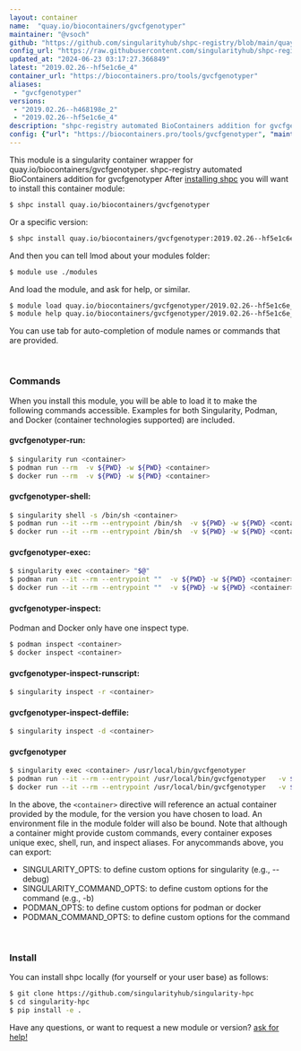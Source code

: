 ```yaml
---
layout: container
name:  "quay.io/biocontainers/gvcfgenotyper"
maintainer: "@vsoch"
github: "https://github.com/singularityhub/shpc-registry/blob/main/quay.io/biocontainers/gvcfgenotyper/container.yaml"
config_url: "https://raw.githubusercontent.com/singularityhub/shpc-registry/main/quay.io/biocontainers/gvcfgenotyper/container.yaml"
updated_at: "2024-06-23 03:17:27.366849"
latest: "2019.02.26--hf5e1c6e_4"
container_url: "https://biocontainers.pro/tools/gvcfgenotyper"
aliases:
 - "gvcfgenotyper"
versions:
 - "2019.02.26--h468198e_2"
 - "2019.02.26--hf5e1c6e_4"
description: "shpc-registry automated BioContainers addition for gvcfgenotyper"
config: {"url": "https://biocontainers.pro/tools/gvcfgenotyper", "maintainer": "@vsoch", "description": "shpc-registry automated BioContainers addition for gvcfgenotyper", "latest": {"2019.02.26--hf5e1c6e_4": "sha256:9b06ad6a58211d2d6d8b1c0d2732baf6892c29cbb00339f8aad6b48320f9a7eb"}, "tags": {"2019.02.26--h468198e_2": "sha256:bfaf411ececc4f25e50939ba22c9cf4a2d12f1e612356333903af1694268c8ae", "2019.02.26--hf5e1c6e_4": "sha256:9b06ad6a58211d2d6d8b1c0d2732baf6892c29cbb00339f8aad6b48320f9a7eb"}, "docker": "quay.io/biocontainers/gvcfgenotyper", "aliases": {"gvcfgenotyper": "/usr/local/bin/gvcfgenotyper"}}
---
```


This module is a singularity container wrapper for quay.io/biocontainers/gvcfgenotyper.
shpc-registry automated BioContainers addition for gvcfgenotyper
After [installing shpc](#install) you will want to install this container module:


```bash
$ shpc install quay.io/biocontainers/gvcfgenotyper
```

Or a specific version:

```bash
$ shpc install quay.io/biocontainers/gvcfgenotyper:2019.02.26--hf5e1c6e_4
```

And then you can tell lmod about your modules folder:

```bash
$ module use ./modules
```

And load the module, and ask for help, or similar.

```bash
$ module load quay.io/biocontainers/gvcfgenotyper/2019.02.26--hf5e1c6e_4
$ module help quay.io/biocontainers/gvcfgenotyper/2019.02.26--hf5e1c6e_4
```

You can use tab for auto-completion of module names or commands that are provided.

<br>

### Commands

When you install this module, you will be able to load it to make the following commands accessible.
Examples for both Singularity, Podman, and Docker (container technologies supported) are included.

#### gvcfgenotyper-run:

```bash
$ singularity run <container>
$ podman run --rm  -v ${PWD} -w ${PWD} <container>
$ docker run --rm  -v ${PWD} -w ${PWD} <container>
```

#### gvcfgenotyper-shell:

```bash
$ singularity shell -s /bin/sh <container>
$ podman run --it --rm --entrypoint /bin/sh  -v ${PWD} -w ${PWD} <container>
$ docker run --it --rm --entrypoint /bin/sh  -v ${PWD} -w ${PWD} <container>
```

#### gvcfgenotyper-exec:

```bash
$ singularity exec <container> "$@"
$ podman run --it --rm --entrypoint ""  -v ${PWD} -w ${PWD} <container> "$@"
$ docker run --it --rm --entrypoint ""  -v ${PWD} -w ${PWD} <container> "$@"
```

#### gvcfgenotyper-inspect:

Podman and Docker only have one inspect type.

```bash
$ podman inspect <container>
$ docker inspect <container>
```

#### gvcfgenotyper-inspect-runscript:

```bash
$ singularity inspect -r <container>
```

#### gvcfgenotyper-inspect-deffile:

```bash
$ singularity inspect -d <container>
```


#### gvcfgenotyper

```bash
$ singularity exec <container> /usr/local/bin/gvcfgenotyper
$ podman run --it --rm --entrypoint /usr/local/bin/gvcfgenotyper   -v ${PWD} -w ${PWD} <container> -c " $@"
$ docker run --it --rm --entrypoint /usr/local/bin/gvcfgenotyper   -v ${PWD} -w ${PWD} <container> -c " $@"
```



In the above, the `<container>` directive will reference an actual container provided
by the module, for the version you have chosen to load. An environment file in the
module folder will also be bound. Note that although a container
might provide custom commands, every container exposes unique exec, shell, run, and
inspect aliases. For anycommands above, you can export:

 - SINGULARITY_OPTS: to define custom options for singularity (e.g., --debug)
 - SINGULARITY_COMMAND_OPTS: to define custom options for the command (e.g., -b)
 - PODMAN_OPTS: to define custom options for podman or docker
 - PODMAN_COMMAND_OPTS: to define custom options for the command

<br>

### Install

You can install shpc locally (for yourself or your user base) as follows:

```bash
$ git clone https://github.com/singularityhub/singularity-hpc
$ cd singularity-hpc
$ pip install -e .
```

Have any questions, or want to request a new module or version? [ask for help!](https://github.com/singularityhub/singularity-hpc/issues)